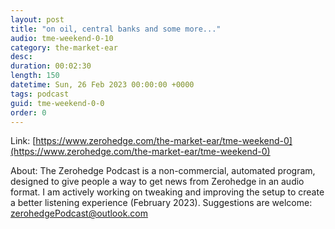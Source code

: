 ```yaml
---
layout: post
title: "on oil, central banks and some more..."
audio: tme-weekend-0-10
category: the-market-ear
desc: 
duration: 00:02:30
length: 150
datetime: Sun, 26 Feb 2023 00:00:00 +0000
tags: podcast
guid: tme-weekend-0-0
order: 0
---
```



Link: [https://www.zerohedge.com/the-market-ear/tme-weekend-0](https://www.zerohedge.com/the-market-ear/tme-weekend-0)

About: The Zerohedge Podcast is a non-commercial, automated program, designed to give people a way to get news from Zerohedge in an audio format.  I am actively working on tweaking and improving the setup to create a better listening experience (February 2023).  Suggestions are welcome: [zerohedgePodcast@outlook.com](mailto:zerohedgePodcast@outlook.com)